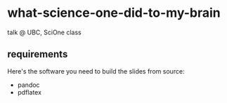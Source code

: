 # what-science-one-did-to-my-brain
talk @ UBC, SciOne class

## requirements

Here's the software you need to build the slides from source:

- pandoc
- pdflatex
